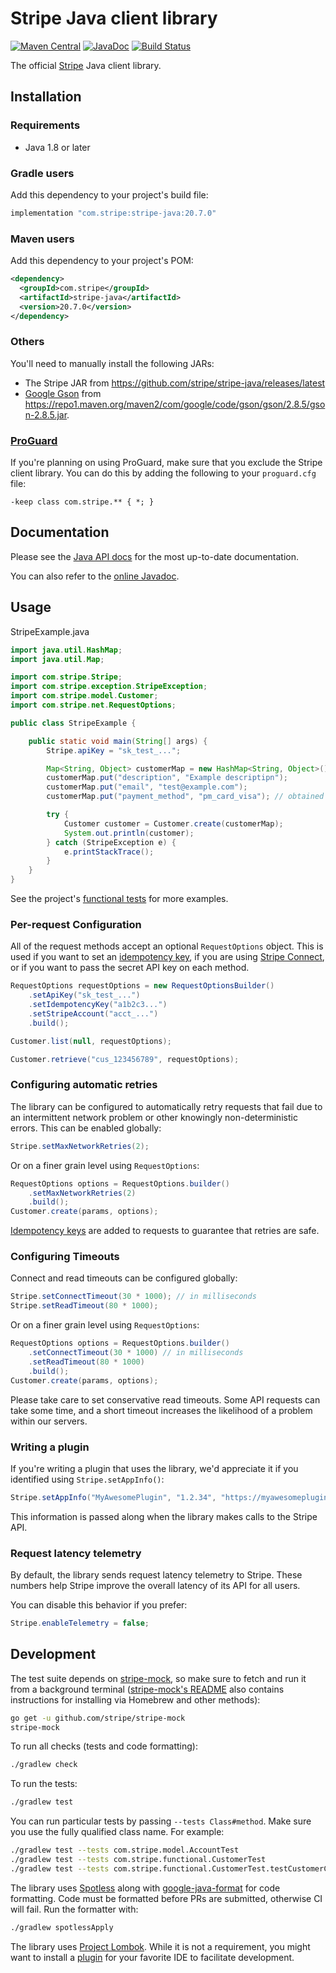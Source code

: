# Stripe Java client library

[![Maven Central](https://img.shields.io/maven-central/v/com.stripe/stripe-java)](https://mvnrepository.com/artifact/com.stripe/stripe-java)
[![JavaDoc](http://img.shields.io/badge/javadoc-reference-blue.svg)](https://stripe.dev/stripe-java)
[![Build Status](https://travis-ci.org/stripe/stripe-java.svg?branch=master)](https://travis-ci.org/stripe/stripe-java)

The official [Stripe][stripe] Java client library.

## Installation

### Requirements

- Java 1.8 or later

### Gradle users

Add this dependency to your project's build file:

```groovy
implementation "com.stripe:stripe-java:20.7.0"
```

### Maven users

Add this dependency to your project's POM:

```xml
<dependency>
  <groupId>com.stripe</groupId>
  <artifactId>stripe-java</artifactId>
  <version>20.7.0</version>
</dependency>
```

### Others

You'll need to manually install the following JARs:

- The Stripe JAR from <https://github.com/stripe/stripe-java/releases/latest>
- [Google Gson][gson] from <https://repo1.maven.org/maven2/com/google/code/gson/gson/2.8.5/gson-2.8.5.jar>.

### [ProGuard][proguard]

If you're planning on using ProGuard, make sure that you exclude the Stripe
client library. You can do this by adding the following to your `proguard.cfg`
file:

```
-keep class com.stripe.** { *; }
```

## Documentation

Please see the [Java API docs][api-docs] for the most
up-to-date documentation.

You can also refer to the [online Javadoc][javadoc].

## Usage

StripeExample.java

```java
import java.util.HashMap;
import java.util.Map;

import com.stripe.Stripe;
import com.stripe.exception.StripeException;
import com.stripe.model.Customer;
import com.stripe.net.RequestOptions;

public class StripeExample {

    public static void main(String[] args) {
        Stripe.apiKey = "sk_test_...";

        Map<String, Object> customerMap = new HashMap<String, Object>();
        customerMap.put("description", "Example descriptipn");
        customerMap.put("email", "test@example.com");
        customerMap.put("payment_method", "pm_card_visa"); // obtained via Stripe.js

        try {
            Customer customer = Customer.create(customerMap);
            System.out.println(customer);
        } catch (StripeException e) {
            e.printStackTrace();
        }
    }
}
```

See the project's [functional tests][functional-tests] for more examples.

### Per-request Configuration

All of the request methods accept an optional `RequestOptions` object. This is
used if you want to set an [idempotency key][idempotency-keys], if you are
using [Stripe Connect][connect-auth], or if you want to pass the secret API
key on each method.

```java
RequestOptions requestOptions = new RequestOptionsBuilder()
    .setApiKey("sk_test_...")
    .setIdempotencyKey("a1b2c3...")
    .setStripeAccount("acct_...")
    .build();

Customer.list(null, requestOptions);

Customer.retrieve("cus_123456789", requestOptions);
```

### Configuring automatic retries

The library can be configured to automatically retry requests that fail due to
an intermittent network problem or other knowingly non-deterministic errors.
This can be enabled globally:

```java
Stripe.setMaxNetworkRetries(2);
```

Or on a finer grain level using `RequestOptions`:

```java
RequestOptions options = RequestOptions.builder()
    .setMaxNetworkRetries(2)
    .build();
Customer.create(params, options);
```

[Idempotency keys][idempotency-keys] are added to requests to guarantee that
retries are safe.

### Configuring Timeouts

Connect and read timeouts can be configured globally:

```java
Stripe.setConnectTimeout(30 * 1000); // in milliseconds
Stripe.setReadTimeout(80 * 1000);
```

Or on a finer grain level using `RequestOptions`:

```java
RequestOptions options = RequestOptions.builder()
    .setConnectTimeout(30 * 1000) // in milliseconds
    .setReadTimeout(80 * 1000)
    .build();
Customer.create(params, options);
```

Please take care to set conservative read timeouts. Some API requests can take
some time, and a short timeout increases the likelihood of a problem within our
servers.

### Writing a plugin

If you're writing a plugin that uses the library, we'd appreciate it if you
identified using `Stripe.setAppInfo()`:

```java
Stripe.setAppInfo("MyAwesomePlugin", "1.2.34", "https://myawesomeplugin.info");
```

This information is passed along when the library makes calls to the Stripe
API.

### Request latency telemetry

By default, the library sends request latency telemetry to Stripe. These
numbers help Stripe improve the overall latency of its API for all users.

You can disable this behavior if you prefer:

```java
Stripe.enableTelemetry = false;
```

## Development

The test suite depends on [stripe-mock], so make sure to fetch and run it from a
background terminal ([stripe-mock's README][stripe-mock] also contains
instructions for installing via Homebrew and other methods):

```sh
go get -u github.com/stripe/stripe-mock
stripe-mock
```

To run all checks (tests and code formatting):

```sh
./gradlew check
```

To run the tests:

```sh
./gradlew test
```

You can run particular tests by passing `--tests Class#method`. Make sure you
use the fully qualified class name. For example:

```sh
./gradlew test --tests com.stripe.model.AccountTest
./gradlew test --tests com.stripe.functional.CustomerTest
./gradlew test --tests com.stripe.functional.CustomerTest.testCustomerCreate
```

The library uses [Spotless][spotless] along with
[google-java-format][google-java-format] for code formatting. Code must be
formatted before PRs are submitted, otherwise CI will fail. Run the formatter
with:

```sh
./gradlew spotlessApply
```

The library uses [Project Lombok][lombok]. While it is not a requirement, you
might want to install a [plugin][lombok-plugins] for your favorite IDE to
facilitate development.

[api-docs]: https://stripe.com/docs/api?lang=java
[connect-auth]: https://stripe.com/docs/connect/authentication#stripe-account-header
[functional-tests]: https://github.com/stripe/stripe-java/blob/master/src/test/java/com/stripe/functional/
[google-java-format]: https://github.com/google/google-java-format
[gson]: https://github.com/google/gson
[idempotency-keys]: https://stripe.com/docs/api/idempotent_requests?lang=java
[javadoc]: https://stripe.dev/stripe-java
[lombok]: https://projectlombok.org
[lombok-plugins]: https://projectlombok.org/setup/overview
[proguard]: https://www.guardsquare.com/en/products/proguard
[spotless]: https://github.com/diffplug/spotless
[stripe]: https://stripe.com
[stripe-mock]: https://github.com/stripe/stripe-mock

<!--
# vim: set tw=79:
-->
